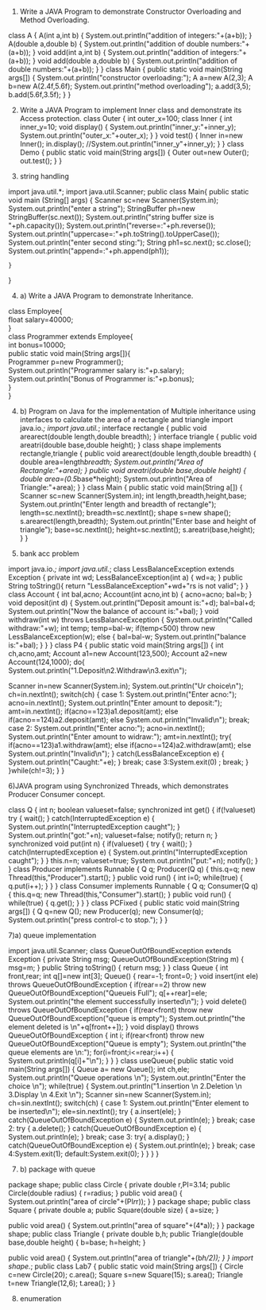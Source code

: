 1) Write a JAVA Program to demonstrate Constructor Overloading and Method Overloading.

class A
{
A(int a,int b)
{
System.out.println("addition of integers:"+(a+b));
}
A(double a,double b)
{
System.out.println("addition of double numbers:"+(a+b));
}
void add(int a,int b)
{
System.out.println("addition of integers:"+(a+b));
}
void add(double a,double b)
{
System.out.println("addition of double numbers:"+(a+b));
}
}
class Main
{
public static void main(String args[])
{
System.out.println("constructor overloading:");
A a=new A(2,3);
A b=new A(2.4f,5.6f);
System.out.println("method overloading");
a.add(3,5);
b.add(5.6f,3.5f);
}
}

2) Write a JAVA Program to implement Inner class and demonstrate its 
                                                  Access protection.
class Outer
{
int outer_x=100;
class Inner
{
int inner_y=10;
void display()
{
System.out.println("inner_y:"+inner_y);
System.out.println("outer_x:"+outer_x);
}
}
void test()
{
Inner in=new Inner();
in.display();
//System.out.println("inner_y"+inner_y);
}
}
class Demo
{
public static void main(String args[])
{
Outer out=new Outer();
out.test();
}
}

3) string handling

import java.util.*;
import java.util.Scanner;
public class Main{
    public static void main (String[] args) {
    Scanner sc=new Scanner(System.in);
    System.out.println("enter a string");
    StringBuffer ph=new StringBuffer(sc.next());
    System.out.println("string buffer size is "+ph.capacity());
    System.out.println("reverse=:"+ph.reverse());
    System.out.println("uppercase=:"+ph.toString().toUpperCase());
        System.out.println("enter second sting:");
        String ph1=sc.next();
        sc.close();
        System.out.println("append=:"+ph.append(ph1));
    
    }
}

4) a) Write a JAVA Program to demonstrate Inheritance.

class Employee{  
 float salary=40000;  
}  
class Programmer extends Employee{  
 int bonus=10000;  
 public static void main(String args[]){  
   Programmer p=new Programmer();  
   System.out.println("Programmer salary is:"+p.salary);  
   System.out.println("Bonus of Programmer is:"+p.bonus);  
}  
}  

4) b) Program on Java for the implementation of Multiple inheritance using interfaces to calculate the area of a rectangle and triangle
import java.io.*;
import java.util.*;
interface rectangle
{
public void arearect(double length,double breadth);
}
interface triangle
{
public void areatri(double base,double height);
}
class shape implements rectangle,triangle
{
public void arearect(double length,double breadth)
{
double area=length*breadth;
System.out.println("Area of Rectangle:"+area);
}
public void areatri(double base,double height)
{
double area=(0.5*base*height);
System.out.println("Area of Triangle:"+area);
}
}
class Main
{
public static void main(String a[])
{
 Scanner sc=new Scanner(System.in);
int length,breadth,height,base;
System.out.println("Enter length and breadth of rectangle");
 length=sc.nextInt();
 breadth=sc.nextInt();
shape s=new shape();
s.arearect(length,breadth);
System.out.println("Enter base and height of triangle");
 base=sc.nextInt();
 height=sc.nextInt();
s.areatri(base,height);
}
}

5) bank acc problem

import java.io.*;
import java.util.*;
class LessBalanceException extends Exception
{
 private int wd;
 LessBalanceException(int a)
 {
 wd=a;
 }
 public String toString(){
 return "LessBalanceException"+wd+"rs is not valid";
 }
}
class Account
{
 int bal,acno;
 Account(int acno,int b)
 { acno=acno;
 bal=b;
 }
 void deposit(int d)
 {
 System.out.println("Deposit amount is:"+d);
 bal=bal+d;
 System.out.println("Now the balance of account is:"+bal);
 }
 void withdraw(int w) throws LessBalanceException
 {
 System.out.println("Called withdraw:"+w);
 int temp;
 temp=bal-w;
 if(temp<500)
 throw new LessBalanceException(w);
 else
 {
 bal=bal-w;
 System.out.println("balance is:"+bal);
 }
 }
}
class P4
{
 public static void main(String args[])
 {
 int ch,acno,amt;
 Account a1=new Account(123,500);
 Account a2=new Account(124,1000);
 do{
 System.out.println("1.Deposit\n2.Withdraw\n3.exit\n");
 
 Scanner in=new Scanner(System.in);
 System.out.println("Ur choice\n");
 ch=in.nextInt();
 switch(ch)
 {
 case 1: System.out.println("Enter acno:");
 acno=in.nextInt();
 System.out.println("Enter amount to deposit:");
 amt=in.nextInt();
 if(acno==123)a1.deposit(amt);
 else if(acno==124)a2.deposit(amt);
 else
 System.out.println("Invalid\n");
break;
 case 2: System.out.println("Enter acno:");
 acno=in.nextInt();
 System.out.println("Enter amount to widraw:");
 amt=in.nextInt();
 try{
 if(acno==123)a1.withdraw(amt);
 else if(acno==124)a2.withdraw(amt);
 else
 System.out.println("Invalid\n");
 }
 catch(LessBalanceException e)
 {
 System.out.println("Caught:"+e);
 }
break;
 case 3:System.exit(0) ; break; }
 }while(ch!=3);
 }
}

6)JAVA program using Synchronized Threads, which demonstrates 
Producer Consumer concept.

class Q
{
int n;
boolean valueset=false;
synchronized int get()
{
if(!valueset)
try
{
wait();
}
catch(InterruptedException e)
{
System.out.println("InterruptedException caught");
}
System.out.println("got:"+n);
valueset=false;
notify();
return n;
}
synchronized void put(int n)
{
if(valueset)
{
try
{
wait();
}
catch(InterruptedException e)
{
System.out.println("InterruptedException caught");
}
}
this.n=n;
valueset=true;
System.out.println("put:"+n);
notify();
}
}
class Producer implements Runnable
{
Q q;
Producer(Q q)
{
this.q=q;
new Thread(this,"Producer").start();
}
public void run()
{
int i=0;
while(true)
{
q.put(i++);
}
}
}
class Consumer implements Runnable
{
Q q;
Consumer(Q q)
{
this.q=q;
new Thread(this,"Consumer").start();
}
public void run()
{
while(true)
{
q.get();
}
}
}
class PCFixed
{
public static void main(String args[])
{
Q q=new Q();
new Producer(q);
new Consumer(q);
System.out.println("press control-c to stop.");
}
}

7)a)  queue implementation

import java.util.Scanner;
class QueueOutOfBoundException extends Exception
{
private String msg;
QueueOutOfBoundException(String m)
{
msg=m;
}
public String toString()
{
return msg;
}
}
class Queue
{
int front,rear;
int q[]=new int[3];
Queue()
{
rear=-1;
front=0;
}
void insert(int ele) throws QueueOutOfBoundException
{
if(rear==2)
throw new QueueOutOfBoundException("Queueis Full");
q[++rear]=ele;
System.out.println("the element successfully inserted\n");
}
void delete() throws QueueOutOfBoundException
{
if(rear<front)
throw new QueueOutOfBoundException("queue is empty");
System.out.println("the element deleted is \n"+q[front++]);
}
void display() throws QueueOutOfBoundException
{
int i;
if(rear<front)
throw new QueueOutOfBoundException("Queue is empty");
System.out.println("the queue elements are \n:");
for(i=front;i<=rear;i++)
{
System.out.println(q[i]+"\n");
}
}
}
class useQueue{
public static void main(String args[])
{
Queue a= new Queue();
int ch,ele;
System.out.println("Queue operations \n");
System.out.println("Enter the choice \n");
while(true)
{
System.out.println("1.insertion \n 2.Deletion \n 3.Display \n 4.Exit \n");
Scanner sin=new Scanner(System.in);
ch=sin.nextInt();
switch(ch)
{
case 1: System.out.println("Enter element to be inserted\n");
 ele=sin.nextInt();
 try {
 a.insert(ele);
 }
 catch(QueueOutOfBoundException e)
 {
 System.out.println(e);
 }
 break;
case 2: try {
 a.delete();
 }
 catch(QueueOutOfBoundException e)
 {
 System.out.println(e);
 }
 break;
case 3: try{
a.display(); 
}
catch(QueueOutOfBoundException e)
{
System.out.println(e);
}
 break;
case 4:System.exit(1);
default:System.exit(0);
}
}
}
}

7) b)  package with queue

package shape;
public class Circle
 {
 private double r,PI=3.14;
 public Circle(double radius)
 {
 r=radius;
 }
 public void area()
 {
System.out.println("area of circle"+(PI*r*r));
 }
}
package shape;
public class Square
 {
 private double a;
 public Square(double size)
 {
 a=size;
 }
 
 public void area()
 {
 System.out.println("area of square"+(4*a));
 }
}
package shape;
public class Triangle {
 private double b,h;
 public Triangle(double base,double height)
 {
 b=base;
 h=height;
 }
 
 public void area()
 {
System.out.println("area of triangle"+(b*h/2));
 }
 }
import shape.*;
public class Lab7
{
 public static void main(String args[])
 {
 Circle c=new Circle(20);
 c.area();
 Square s=new Square(15);
 s.area();
 Triangle t=new Triangle(12,6);
 t.area();
 }
} 

8) enumeration







